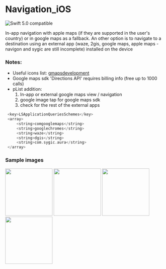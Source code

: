 # Navigation_iOS

<img src="https://img.shields.io/badge/swift5.0-compatible-4BC51D.svg?style=flat" alt="Swift 5.0 compatible" /></a>

In-app navigation with apple maps (if they are supported in the user's country) or in google maps as a fallback.
An other option is to navigate to a destination using an external app (waze, 2gis, google maps, apple maps - navigon and sygic are still incomplete) installed on the device

### Notes:

- Useful icons list: [gmapsdevelopment](https://sites.google.com/site/gmapsdevelopment/)
- Google maps sdk 'Directions API' requires billing info (free up to 1000 calls)
- pList addition:
  1. In-app or external google maps view / navigation
  2. google image tap for google maps sdk
  3. check for the rest of the external apps
```swift
 <key>LSApplicationQueriesSchemes</key>
 <array>
     <string>comgooglemaps</string>
     <string>googlechromes</string>
     <string>waze</string>
     <string>dgis</string>
     <string>com.sygic.aura</string>
 </array>
```


### Sample images

<img src="https://raw.githubusercontent.com/nicolaouG/Navigation_iOS/master/IMG_0001.PNG" width="150"/> <img src="https://raw.githubusercontent.com/nicolaouG/Navigation_iOS/master/IMG_0002.PNG" width="150"/> <img src="https://raw.githubusercontent.com/nicolaouG/Navigation_iOS/master/IMG_0003.PNG" width="150"/> <img src="https://raw.githubusercontent.com/nicolaouG/Navigation_iOS/master/IMG_0004.PNG" width="150"/>
